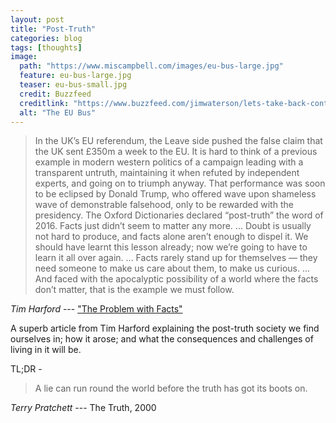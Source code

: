 ```yaml
---
layout: post
title: "Post-Truth"
categories: blog
tags: [thoughts]
image:
  path: "https://www.miscampbell.com/images/eu-bus-large.jpg"
  feature: eu-bus-large.jpg
  teaser: eu-bus-small.jpg
  credit: Buzzfeed
  creditlink: "https://www.buzzfeed.com/jimwaterson/lets-take-back-control-of-the-steering-wheel"
  alt: "The EU Bus"
---
```


> In the UK’s EU referendum, the Leave side pushed the false claim that the UK sent £350m a week to the EU. It is hard to think of a previous example in modern western politics of a campaign leading with a transparent untruth, maintaining it when refuted by independent experts, and going on to triumph anyway. That performance was soon to be eclipsed by Donald Trump, who offered wave upon shameless wave of demonstrable falsehood, only to be rewarded with the presidency. The Oxford Dictionaries declared “post-truth” the word of 2016. Facts just didn’t seem to matter any more. ... Doubt is usually not hard to produce, and facts alone aren’t enough to dispel it. We should have learnt this lesson already; now we’re going to have to learn it all over again. ... Facts rarely stand up for themselves — they need someone to make us care about them, to make us curious. ... And faced with the apocalyptic possibility of a world where the facts don’t matter, that is the example we must follow.

<cite>Tim Harford</cite> --- <a href="" target="_blank" rel="noopener">"The Problem with Facts"</a>

A superb article from Tim Harford explaining the post-truth society we find ourselves in; how it arose; and what the consequences and challenges of living in it will be.

TL;DR - 

> A lie can run round the world before the truth has got its boots on.

<cite>Terry Pratchett</cite> --- The Truth, 2000